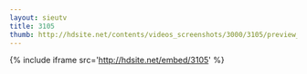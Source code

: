 ```yaml
---
layout: sieutv
title: 3105
thumb: http://hdsite.net/contents/videos_screenshots/3000/3105/preview_360p.mp4.jpg
---
```

{% include iframe src='http://hdsite.net/embed/3105' %}
 
